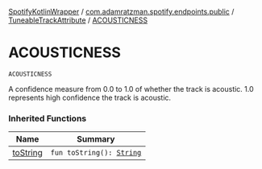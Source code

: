 [SpotifyKotlinWrapper](../../index.md) / [com.adamratzman.spotify.endpoints.public](../index.md) / [TuneableTrackAttribute](index.md) / [ACOUSTICNESS](./-a-c-o-u-s-t-i-c-n-e-s-s.md)

# ACOUSTICNESS

`ACOUSTICNESS`

A confidence measure from 0.0 to 1.0 of whether the track is acoustic.
1.0 represents high confidence the track is acoustic.

### Inherited Functions

| Name | Summary |
|---|---|
| [toString](to-string.md) | `fun toString(): `[`String`](https://kotlinlang.org/api/latest/jvm/stdlib/kotlin/-string/index.html) |
